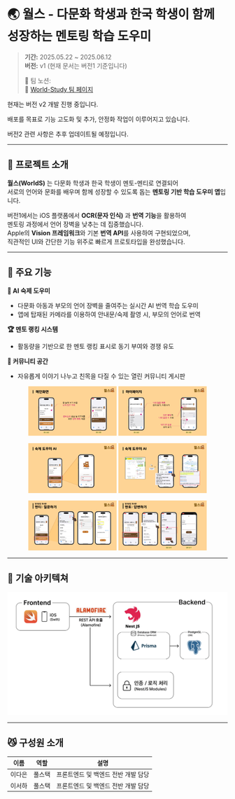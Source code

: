 # 🌏 월스 - 다문화 학생과 한국 학생이 함께 성장하는 멘토링 학습 도우미

> **기간:** 2025.05.22 ~ 2025.06.12  
> **버전:** v1 (현재 문서는 버전1 기준입니다)
> 
>📒 팀 노션:  
 🔗 [World-Study 팀 페이지](https://www.notion.so/World-Study-_-01-224800c9877b803594a0d2782cb0df66?source=copy_link)

현재는 버전 v2 개발 진행 중입니다.

배포를 목표로 기능 고도화 및 추가, 안정화 작업이 이루어지고 있습니다.

버전2 관련 사항은 추후 업데이트될 예정입니다.

---

## 📝 프로젝트 소개
 **월스(WorldS)** 는 다문화 학생과 한국 학생이 멘토-멘티로 연결되어  
서로의 언어와 문화를 배우며 함께 성장할 수 있도록 돕는 **멘토링 기반 학습 도우미 앱**입니다.

 버전1에서는 iOS 플랫폼에서 **OCR(문자 인식)** 과 **번역 기능**을 활용하여  
멘토링 과정에서 언어 장벽을 낮추는 데 집중했습니다.  
Apple의 **Vision 프레임워크**와 기본 **번역 API**를 사용하여 구현되었으며,  
직관적인 UI와 간단한 기능 위주로 빠르게 프로토타입을 완성했습니다.

---

## 📱 주요 기능

**📘 AI 숙제 도우미**  
  - 다문화 아동과 부모의 언어 장벽을 줄여주는 실시간 AI 번역 학습 도우미
  - 앱에 탑재된 카메라를 이용하여 안내문/숙제 촬영 시, 부모의 언어로 번역

**🏆 멘토 랭킹 시스템**  
  - 활동량을 기반으로 한 멘토 랭킹 표시로 동기 부여와 경쟁 유도

**💬 커뮤니티 공간**  
  - 자유롭게 이야기 나누고 친목을 다질 수 있는 열린 커뮤니티 게시판

 <p align="center">
  <img src="./assets/7.png" width="40%" />
  <img src="./assets/12.png" width="40%" />
</p>
<p align="center">
  <img src="./assets/8.png" width="40%" />
  <img src="./assets/9.png" width="40%" />
</p>
<p align="center">
  <img src="./assets/10.png" width="40%" />
  <img src="./assets/11.png" width="40%" />
</p>
    
---

## 🚧 기술 아키텍쳐
![기술 아키텍쳐](assets/archi.png)

---

## 😼 구성원 소개  
| 이름   | 역할     | 설명             |
|--------|----------|------------------|
| 이다은 | 풀스택   | 프론트엔드 및 백엔드 전반 개발 담당 |
| 이서하 | 풀스택   | 프론트엔드 및 백엔드 전반 개발 담당 |
